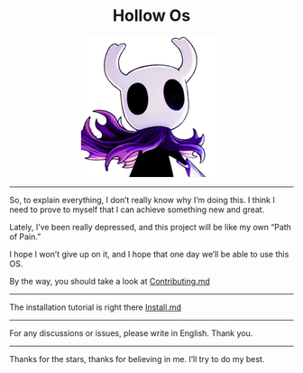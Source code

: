 <h1 align="center">
	Hollow Os
</h1>

<p align="center">
	<img src="./docs/assets/HollowIMG.png" alt="HollowOS Logo" width="250" height="250">
</p>
<hr/>

So, to explain everything, I don’t really know why I’m doing this. I think I need to prove to myself that I can achieve something new and great.

Lately, I’ve been really depressed, and this project will be like my own “Path of Pain.”

I hope I won’t give up on it, and I hope that one day we’ll be able to use this OS.

By the way, you should take a look at <a href="docs/CONTRIBUTING.md">Contributing.md</a>
<hr/>

The installation tutorial is right there <a href="docs/INSTALL.md">Install.md</a> 

<hr/>

For any discussions or issues, please write in English. Thank you.

<hr/>

Thanks for the stars, thanks for believing in me. I’ll try to do my best.